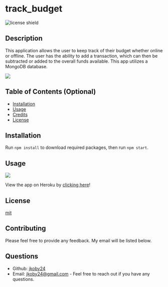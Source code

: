 # track_budget
![license shield](https://img.shields.io/badge/License-mit-red.svg)
## Description
This application allows the user to keep track of their budget whether online or offline. The user has the ability to add a transaction, which can then be subtracted or added to the overall funds available. This app utilizes a MongoDB database. 

![](/public/assets/images/screenshot1.png)

## Table of Contents (Optional)
* [Installation](#installation)
* [Usage](#usage)
* [Credits](#credits)
* [License](#license)
## Installation
Run `npm install` to download required packages, then run `npm start`. 
## Usage

![](/public/assets/images/screenshot2.png)

View the app on Heroku by [clicking here](https://workout-exercises.herokuapp.com "Visit the app")!

## License
[mit](LICENSE)
## Contributing 
Please feel free to provide any feedback. My email will be listed below. 
## Questions
* Github: [jkoby24](http://github.com/jkoby24 "Visit me on GitHub")
* Email: jkoby24@gmail.com - Feel free to reach out if you have any questions.
